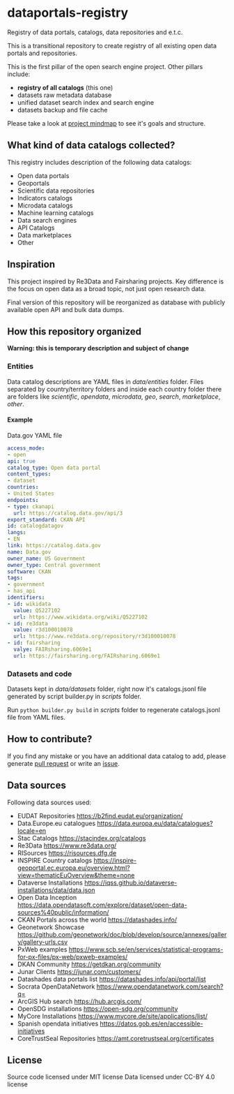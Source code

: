 # dataportals-registry
Registry of data portals, catalogs, data repositories and e.t.c.


This is a transitional repository to create registry of all existing open data portals and repositories.

This is the first pillar of the open search engine project. Other pillars include:
* **registry of all catalogs** (this one)
* datasets raw metadata database
* unified dataset search index and search engine
* datasets backup and file cache

Please take a look at [project mindmap](/assets/commondataindex.png) to see it's goals and structure.

## What kind of data catalogs collected?

This registry includes description of the following data catalogs:
* Open data portals
* Geoportals
* Scientific data repositories
* Indicators catalogs
* Microdata catalogs
* Machine learning catalogs
* Data search engines
* API Catalogs
* Data marketplaces
* Other 



## Inspiration

This project inspired by Re3Data and Fairsharing projects. Key difference is the focus on open data as a broad topic, not just open research data.

Final version of this repository will be reorganized as database with publicly available open API and bulk data dumps.

## How this repository organized

**Warning: this is temporary description and subject of change**


### Entities
Data catalog descriptions are YAML files in *data/entities* folder. Files separated by country/territory folders and inside each country folder there are folders like *scientific*, *opendata*, *microdata*, *geo*, *search*, *marketplace*, *other*.

#### Example

Data.gov YAML file

```yaml
access_mode:
- open
api: true
catalog_type: Open data portal
content_types:
- dataset
countries:
- United States
endpoints:
- type: ckanapi
  url: https://catalog.data.gov/api/3
export_standard: CKAN API
id: catalogdatagov
langs:
- EN
link: https://catalog.data.gov
name: Data.gov
owner_name: US Government
owner_type: Central government
software: CKAN
tags:
- government
- has_api
identifiers:
- id: wikidata
  value: Q5227102
  url: https://www.wikidata.org/wiki/Q5227102
- id: re3data
  value: r3d100010078
  url: https://www.re3data.org/repository/r3d100010078
- id: fairsharing
  valye: FAIRsharing.6069e1 
  url: https://fairsharing.org/FAIRsharing.6069e1
```

### Datasets and code

Datasets kept in *data/datasets* folder, right now it's catalogs.jsonl file generated by script builder.py in *scripts* folder. 

Run ```python builder.py build``` in *scripts* folder to regenerate catalogs.jsonl file from YAML files.


## How to contribute?

If you find any mistake or you have an additional data catalog to add, please generate [pull request](https://github.com/commondataio/dataportals-registry/pulls) or write an [issue](https://github.com/commondataio/dataportals-registry/issues).


## Data sources

Following data sources used:

* EUDAT Repositories	https://b2find.eudat.eu/organization/
* Data.Europe.eu catalogues	https://data.europa.eu/data/catalogues?locale=en
* Stac Catalogs	https://stacindex.org/catalogs
* Re3Data	https://www.re3data.org/
* RISources	https://risources.dfg.de
* INSPIRE Country catalogs	https://inspire-geoportal.ec.europa.eu/overview.html?view=thematicEuOverview&theme=none
* Dataverse Installations	https://iqss.github.io/dataverse-installations/data/data.json
* Open Data Inception	https://data.opendatasoft.com/explore/dataset/open-data-sources%40public/information/
* CKAN Portals across the world	https://datashades.info/
* Geonetwork Showcase	https://github.com/geonetwork/doc/blob/develop/source/annexes/gallery/gallery-urls.csv
* PxWeb examples	https://www.scb.se/en/services/statistical-programs-for-px-files/px-web/pxweb-examples/
* DKAN Community	https://getdkan.org/community
* Junar Clients	https://junar.com/customers/
* Datashades data portals list	https://datashades.info/api/portal/list
* Socrata OpenDataNetwork	https://www.opendatanetwork.com/search?q=
* ArcGIS Hub search	https://hub.arcgis.com/
* OpenSDG installations	https://open-sdg.org/community
* MyCore Installations	https://www.mycore.de/site/applications/list/
* Spanish opendata initiatives https://datos.gob.es/en/accessible-initiatives
* CoreTrustSeal Repositories https://amt.coretrustseal.org/certificates


## License

Source code licensed under MIT license
Data licensed under CC-BY 4.0 license